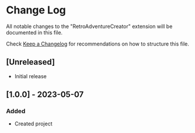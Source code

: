 # Change Log

All notable changes to the "RetroAdventureCreator" extension will be documented in this file.

Check [Keep a Changelog](http://keepachangelog.com/) for recommendations on how to structure this file.

## [Unreleased]

- Initial release

## [1.0.0] - 2023-05-07

### Added

- Created project
